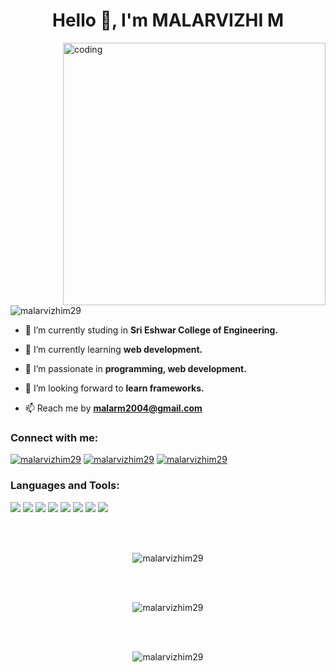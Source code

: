 <h1 align="center">Hello 👋, I'm MALARVIZHI M</h1>
<img align="right" alt="coding" width="420" src="https://img.freepik.com/premium-vector/woman-working-with-computer-home-office-student-freelancer-customer-service-call-center-support_113065-1269.jpg?w=2000](https://img.freepik.com/fotos-premium/sute-girl-hacker-com-laptop-avatar-em-estilo-cartoon-fundo-preto-gerado-ai_88188-3324.jpg?w=740">

<p align="left"> <img src="https://komarev.com/ghpvc/?username=malarvizhim29&label=Profile%20views&color=0e75b6&style=flat" alt="malarvizhim29"/> </p>

- 🔭 I’m currently studing in **Sri Eshwar College of Engineering.**

- 🌱 I’m currently learning **web development.**

- 👯 I’m passionate in **programming, web development.**

- 🤝 I’m looking forward to **learn frameworks.**

- 📫 Reach me by **malarm2004@gmail.com**

<h3 align="left">Connect with me:</h3>
<p align="left">
<a href="https://linkedin.com/in/malarvizhi m" target="blank"><img src="https://komarev.com/ghpvc/?username=malarvizhim29&label=Linkedin%20&color=0e75b6&style=flat" alt="malarvizhim29"/></a>
<a href="https://www.codechef.com/users/sece_mee026" target="blank"><img src="https://komarev.com/ghpvc/?username=malarvizhim29&label=Codechef%20&color=0e75b6&style=flat" alt="malarvizhim29"/></a>
<a href="https://www.leetcode.com/sece_mee026" target="blank"><img src="https://komarev.com/ghpvc/?username=malarvizhim29&label=Leetcode%20&color=0e75b6&style=flat" alt="malarvizhim29"/></a>
</p>

<h3 align="left">Languages and Tools:</h3>
<p align="left">
<img src="https://img.shields.io/badge/C-00599C?style=for-the-badge&logo=C&logoColor=white"/>
<img src="https://img.shields.io/badge/Java-ED8B00?style=for-the-badge&logo=java&logoColor=white"/>
<img src="https://img.shields.io/badge/Python-3776AB?style=for-the-badge&logo=python&logoColor=white"/>
<img src="https://img.shields.io/badge/JavaScript-F7DF1E?style=for-the-badge&logo=javascript&logoColor=black"/>
<img src="https://img.shields.io/badge/HTML5-E34F26?style=for-the-badge&logo=html5&logoColor=white" />
<img src="https://img.shields.io/badge/CSS3-1572B6?style=for-the-badge&logo=css3&logoColor=white" />
<img src="https://img.shields.io/badge/Git-F05032?style=for-the-badge&logo=git&logoColor=white " />
<img src="https://img.shields.io/badge/VS_Code-0078D4?style=for-the-badge&logo=visual%20studio%20code&logoColor=white   " />
</p>

<br>
<br>
<p align="center"><img src="https://github-readme-stats.vercel.app/api/top-langs?username=malarvizhim29&show_icons=true&locale=en&layout=compact&theme=dracula" alt="malarvizhim29" /></p>
<br>
<br>
<p align="center"><img src="https://github-readme-stats.vercel.app/api?username=malarvizhim29&show_icons=true&locale=en&theme=dracula" alt="malarvizhim29" /></p>
<br>
<br>
<p align="center" ><img src="https://github-readme-streak-stats.herokuapp.com/?user=malarvizhim29&&theme=dracula" alt="malarvizhim29" /></p>
